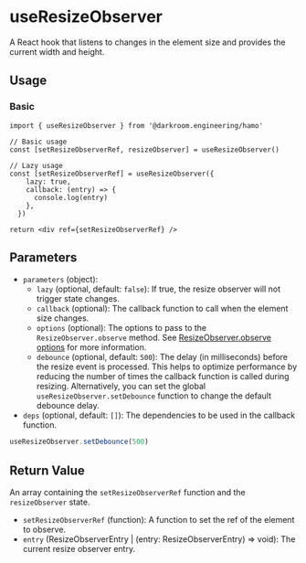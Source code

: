 # useResizeObserver

A React hook that listens to changes in the element size and provides the current width and height.

## Usage

### Basic

```tsx
import { useResizeObserver } from '@darkroom.engineering/hamo'

// Basic usage
const [setResizeObserverRef, resizeObserver] = useResizeObserver()

// Lazy usage
const [setResizeObserverRef] = useResizeObserver({ 
    lazy: true,
    callback: (entry) => {
      console.log(entry)
    },
  })

return <div ref={setResizeObserverRef} />
```

## Parameters

- `parameters` (object):
  - `lazy` (optional, default: `false`): If true, the resize observer will not trigger state changes.
  - `callback` (optional): The callback function to call when the element size changes.
  - `options` (optional): The options to pass to the `ResizeObserver.observe` method. See [ResizeObserver.observe options](https://developer.mozilla.org/en-US/docs/Web/API/ResizeObserver/observe#options) for more information.
  - `debounce` (optional, default: `500`): The delay (in milliseconds) before the resize event is processed. This helps to optimize performance by reducing the number of times the callback function is called during resizing. Alternatively, you can set the global `useResizeObserver.setDebounce` function to change the default debounce delay.
- `deps` (optional, default: `[]`): The dependencies to be used in the callback function.

```jsx
useResizeObserver.setDebounce(500)
```

## Return Value

An array containing the `setResizeObserverRef` function and the `resizeObserver` state.

- `setResizeObserverRef` (function): A function to set the ref of the element to observe.
- `entry` (ResizeObserverEntry | (entry: ResizeObserverEntry) => void): The current resize observer entry.

